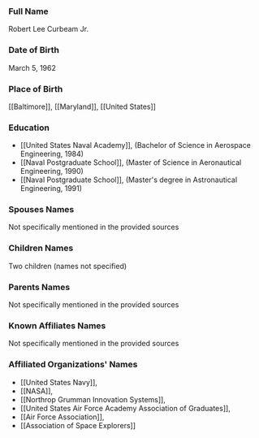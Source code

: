 ### Full Name

Robert Lee Curbeam Jr.

### Date of Birth

March 5, 1962

### Place of Birth

[[Baltimore]], [[Maryland]], [[United States]]

### Education

- [[United States Naval Academy]], (Bachelor of Science in Aerospace Engineering, 1984)
- [[Naval Postgraduate School]], (Master of Science in Aeronautical Engineering, 1990)
- [[Naval Postgraduate School]], (Master's degree in Astronautical Engineering, 1991)

### Spouses Names

Not specifically mentioned in the provided sources

### Children Names

Two children (names not specified)

### Parents Names

Not specifically mentioned in the provided sources

### Known Affiliates Names

Not specifically mentioned in the provided sources

### Affiliated Organizations' Names

- [[United States Navy]],
- [[NASA]],
- [[Northrop Grumman Innovation Systems]],
- [[United States Air Force Academy Association of Graduates]],
- [[Air Force Association]],
- [[Association of Space Explorers]]